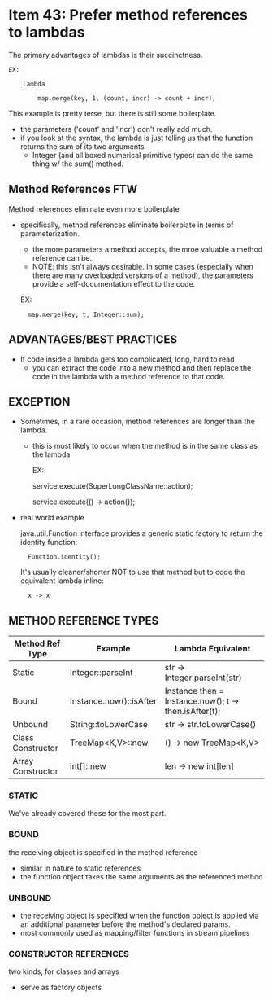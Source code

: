 # Item 43: Prefer method references to lambdas

The primary advantages of lambdas is their succinctness. 



    EX:
    
        Lambda
        
            map.merge(key, 1, (count, incr) -> count + incr);
            

This example is pretty terse, but there is still some boilerplate. 
- the parameters ('count' and 'incr') don't really add much. 
- if you look at the syntax, the lambda is just telling us that the
function returns the sum of its two arguments. 
    - Integer (and all boxed numerical primitive types) can do the
    same thing w/ the sum() method. 
    
## Method References FTW
Method references eliminate even more boilerplate
- specifically, method references eliminate boilerplate in terms of
parameterization. 
    - the more parameters a method accepts, the mroe valuable a 
    method reference can be. 
    - NOTE: this isn't always desirable. In some cases (especially when
    there are many overloaded versions of a method), the parameters
    provide a self-documentation effect to the code.

    EX: 
    
        map.merge(key, t, Integer::sum);
        

## ADVANTAGES/BEST PRACTICES
- If code inside a lambda gets too complicated, long, hard to read
    - you can extract the code into a new method and then replace
    the code in the lambda with a method reference to that code.
    
## EXCEPTION
- Sometimes, in a rare occasion, method references are longer than the
lambda. 
    - this is most likely to occur when the method is in the same
    class as the lambda
    
    
        EX:
        
        service.execute(SuperLongClassName::action);
        
        service.execute(() -> action());
        

- real world example

    java.util.Function interface provides a generic static factory to
    return the identity function:
    
        Function.identity();
        
    It's usually cleaner/shorter NOT to use that method but to 
    code the equivalent lambda inline:
    
        x -> x
        
## METHOD REFERENCE TYPES

| Method Ref Type | Example | Lambda Equivalent |
| --- | --- | --- |
| Static | Integer::parseInt | str -> Integer.parseInt(str) |
| Bound | Instance.now()::isAfter | Instance then = Instance.now(); t -> then.isAfter(t); |
| Unbound | String::toLowerCase | str -> str.toLowerCase() |
| Class Constructor | TreeMap<K,V>::new | () -> new TreeMap<K,V> |
| Array Constructor | int[]::new | len -> new int[len] |


### STATIC
We've already covered these for the most part. 

### BOUND
the receiving object is specified in the method reference
- similar in nature to static references
- the function object takes the same arguments as the referenced method

### UNBOUND
- the receiving object is specified when the function object is applied
via an additional parameter before the method's declared params. 
- most commonly used as mapping/filter functions in stream pipelines

### CONSTRUCTOR REFERENCES
two kinds, for classes and arrays
- serve as factory objects

